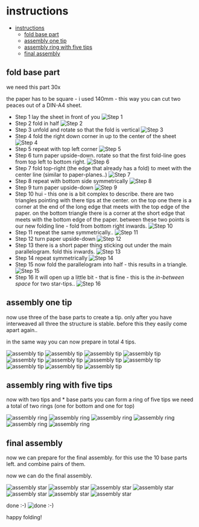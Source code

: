<!--lint disable list-item-indent-->
<!--lint disable list-item-bullet-indent-->

# instructions

<!-- TOC depthFrom:1 depthTo:6 withLinks:1 updateOnSave:1 orderedList:0 -->

- [instructions](#instructions)
	- [fold base part](#fold-base-part)
	- [assembly one tip](#assembly-one-tip)
	- [assembly ring with five tips](#assembly-ring-with-five-tips)
	- [final assembly](#final-assembly)

<!-- /TOC -->

## fold base part
we need this part 30x

the paper has to be square - i used 140mm - this way you can cut two peaces out of a DIN-A4 sheet.

- Step 1
  lay the sheet in front of you
![Step 1](images/fold_base_part/P1750929.JPG)
- Step 2
    fold in half
    ![Step 2](images/fold_base_part/P1750930.JPG)
- Step 3
    unfold and rotate so that the fold is vertical
    ![Step 3](images/fold_base_part/P1750931.JPG)
- Step 4
    fold the right down corner in up to the center of the sheet
    ![Step 4](images/fold_base_part/P1750932.JPG)
- Step 5
    repeat with top left corner
    ![Step 5](images/fold_base_part/P1750933.JPG)
- Step 6
    turn paper upside-down.
    rotate so that the first fold-line goes from top left to bottom right.
    ![Step 6](images/fold_base_part/P1750934.JPG)
- Step 7
    fold top-right (the edge that already has a fold) to meet with the center line (similar to paper-planes..)
    ![Step 7](images/fold_base_part/P1750935.JPG)
- Step 8
    repeat with bottom side symmetrically
    ![Step 8](images/fold_base_part/P1750936.JPG)
- Step 9
    turn paper upside-down
    ![Step 9](images/fold_base_part/P1750938.JPG)
- Step 10
    hui - this one is a bit complex to describe.
    there are two triangles pointing with there tips at the center.
    on the top one there is a corner at the end of the long edge that meets with the top edge of the paper.
    on the bottom triangle there is a corner at the short edge that meets with the bottom edge of the paper.
    between these two points is our new folding line - fold from bottom right inwards.
    ![Step 10](images/fold_base_part/P1750940.JPG)
- Step 11
    repeat the same symmetrically..
    ![Step 11](images/fold_base_part/P1750941.JPG)
- Step 12
    turn paper upside-down
    ![Step 12](images/fold_base_part/P1750942.JPG)
- Step 13
    there is a short paper thing sticking out under the main parallelogram.
    fold this inwards.
    ![Step 13](images/fold_base_part/P1750943.JPG)
- Step 14
    repeat symmetrically
    ![Step 14](images/fold_base_part/P1750944.JPG)
- Step 15
    now fold the parallelogram into half - this results in a triangle.
    ![Step 15](images/fold_base_part/P1750945.JPG)
- Step 16
    it will open up a little bit - that is fine - this is the *in-between space* for two star-tips..
    ![Step 16](images/fold_base_part/P1750946.JPG)

## assembly one tip
now use three of the base parts to create a tip.
only after you have interweaved all three the structure is stable.
before this they easily come apart again..

in the same way you can now prepare in total 4 tips.

![assembly tip](images/02_assembly_tip/P1750949.JPG)
![assembly tip](images/02_assembly_tip/P1750950.JPG)
![assembly tip](images/02_assembly_tip/P1750951.JPG)
![assembly tip](images/02_assembly_tip/P1750952.JPG)
![assembly tip](images/02_assembly_tip/P1750953.JPG)
![assembly tip](images/02_assembly_tip/P1750954.JPG)
![assembly tip](images/02_assembly_tip/P1750955.JPG)
![assembly tip](images/02_assembly_tip/P1750956.JPG)
![assembly tip](images/02_assembly_tip/P1750957.JPG)
![assembly tip](images/02_assembly_tip/P1750958.JPG)
![assembly tip](images/02_assembly_tip/P1750959.JPG)



## assembly ring with five tips
now with two tips and * base parts you can form a ring of five tips
we need a total of two rings (one for bottom and one for top)

![assembly ring](images/03_assembly_ring_with_five_tips/P1750960.JPG)
![assembly ring](images/03_assembly_ring_with_five_tips/P1750961.JPG)
![assembly ring](images/03_assembly_ring_with_five_tips/P1750962.JPG)
![assembly ring](images/03_assembly_ring_with_five_tips/P1750963.JPG)
![assembly ring](images/03_assembly_ring_with_five_tips/P1750964.JPG)
![assembly ring](images/03_assembly_ring_with_five_tips/P1750965.JPG)

## final assembly
now we can prepare for the final assembly.
for this use the 10 base parts left.
and combine pairs of them.

now we can do the final assembly.

![assembly star](images/04_assembly_star/P1750966.JPG)
![assembly star](images/04_assembly_star/P1750968.JPG)
![assembly star](images/04_assembly_star/P1750969.JPG)
![assembly star](images/04_assembly_star/P1750970.JPG)
![assembly star](images/04_assembly_star/P1750971.JPG)
![assembly star](images/04_assembly_star/P1750972.JPG)
![assembly star](images/04_assembly_star/P1750973.JPG)

done :-)
![done :-)](images/P1750977_crop_small.jpg)

happy folding!
